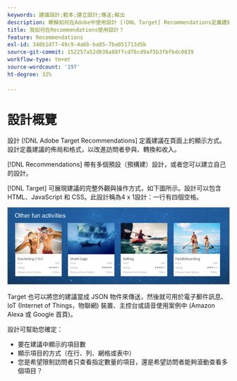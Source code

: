 ```yaml
---
keywords: 建議設計;範本;建立設計;傳送;輸出
description: 瞭解如何在Adobe中使用設計 [!DNL Target] Recommendations定義建議在頁面（1X4、1X6、2X2等）上的顯示方式。
title: 我如何在Recommendations使用設計？
feature: Recommendations
exl-id: 348b1d77-49c9-4a6b-ba85-7ba051713d5b
source-git-commit: 152257a52d836a88ffcd76cd9af5b3fbfbdc0839
workflow-type: tm+mt
source-wordcount: '197'
ht-degree: 32%

---
```


# 設計概覽

設計 [!DNL Adobe Target Recommendations] 定義建議在頁面上的顯示方式。 設計定義建議的佈局和格式，以改進訪問者參與、轉換和收入。

[!DNL Recommendations] 帶有多個預設（預構建）設計，或者您可以建立自己的設計。

[!DNL Target] 可展現建議的完整外觀與操作方式，如下圖所示。設計可以包含 HTML、JavaScript 和 CSS。此設計稱為4 x 1設計：一行有四個空格。

![](assets/velocity_example.png)

Target 也可以將您的建議當成 JSON 物件來傳送，然後就可用於電子郵件訊息、IoT (Internet of Things，物聯網) 裝置、主控台或語音使用案例中 (Amazon Alexa 或 Google 首頁)。

設計可幫助您確定：

* 要在建議中顯示的項目數
* 顯示項目的方式（在行、列、網格或表中）
* 您是希望限制訪問者只查看指定數量的項目，還是希望訪問者能夠滾動查看多個項目？
